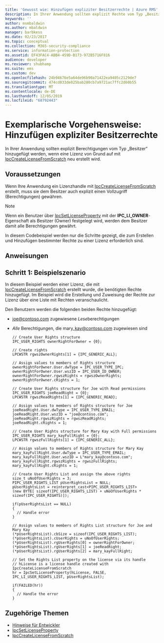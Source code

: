 ```yaml
---
title: 'Gewusst wie: Hinzufügen expliziter Besitzerrechte | Azure RMS'
description: In Ihrer Anwendung sollten explizit Rechte vom Typ „Besitzer“ hinzugefügt werden, wenn eine Lizenz von Grund auf neu erstellt wird.
keywords: ''
author: msmbaldwin
ms.author: mbaldwin
manager: barbkess
ms.date: 02/23/2017
ms.topic: conceptual
ms.collection: M365-security-compliance
ms.service: information-protection
ms.assetid: EF43FAC4-ABB4-459D-B173-972B5716F816
audience: developer
ms.reviewer: shubhamp
ms.suite: ems
ms.custom: dev
ms.openlocfilehash: 24b94676e5a64de96b90a71422ea9405c2129de7
ms.sourcegitcommit: 474cd033de025bab280cb7a9721ac7ffc2d60b55
ms.translationtype: MT
ms.contentlocale: de-DE
ms.lasthandoff: 12/05/2019
ms.locfileid: "68792443"
---
```

# <a name="how-to-add-explicit-owner-rights"></a>Exemplarische Vorgehensweise: Hinzufügen expliziter Besitzerrechte

In Ihrer Anwendung sollten explizit Berechtigungen vom Typ „Besitzer“ hinzugefügt werden, wenn eine Lizenz von Grund auf mit [IpcCreateLicenseFromScratch](https://msdn.microsoft.com/library/hh535256.aspx) neu erstellt wird.

## <a name="prerequisites"></a>Voraussetzungen

Wenn Ihre Anwendung ein Lizenzhandle mit [IpcCreateLicenseFromScratch](https://msdn.microsoft.com/library/hh535256.aspx) erstellt, muss sie dem Besitzer auch explizit einen Vollzugriff (Berechtigungen) gewähren.

> [!NOTE]
> Wenn ein Benutzer über [IpcSetLicenseProperty](https://msdn.microsoft.com/library/hh535271.aspx) mit der **IPC\_LI\_OWNER**-Eigenschaft als Besitzer (Owner) festgelegt wird, werden dem Besitzer damit alle Berechtigungen gewährt.

In diesem Codebeispiel werden nur die Schritte gezeigt, die zum Erstellen und Hinzufügen bestimmter Rechte zu einer Lizenz erforderlich sind.

## <a name="instructions"></a>Anweisungen
 
## <a name="step-1-example-scenario"></a>Schritt 1: Beispielszenario

In diesem Beispiel werden einer Lizenz, die mit [IpcCreateLicenseFromScratch](https://msdn.microsoft.com/library/hh535256.aspx) erstellt wurde, die benötigten Rechte hinzugefügt. Im Beispiel wird die Erstellung und Zuweisung der Rechte zur Lizenz über eine Liste mit Rechten veranschaulicht.

Den Benutzern werden die folgenden beiden Rechte hinzugefügt:

- joe@contoso.com zugewiesene *Lese*berechtigungen
- *Alle* Berechtigungen, die mary\_kay@contoso.com zugewiesen sind

      // Create User Rights structure
      IPC_USER_RIGHTS ownerRightForOwner = {0};

      // Create rights
      LPCWSTR rgwszOwnerRights[1] = {IPC_GENERIC_ALL};

      // Assign values to members of Rights structure
      ownerRightForOwner.User.dwType = IPC_USER_TYPE_IPC;
      ownerRightForOwner.User.wszID = IPC_USER_ID_OWNER;
      ownerRightForOwner.rgwszRights = rgwszOwnerRights;
      ownerRightForOwner.cRights = 1;

      // Create User Rights structure for Joe with Read permissions
      IPC_USER_RIGHTS joeReadRight = {0};
      LPCWSTR rgwszReadRights[1] = {IPC_GENERIC_READ};

      // Assign values to members of Rights structure for Joe
      joeReadRight.User.dwType = IPC_USER_TYPE_EMAIL;
      joeReadRight.User.wszID = "joe@contoso.com";
      joeReadRight.rgwszRights = rgwszReadRights;
      joeReadRight.cRights = 1;

      // Create User Rights structure for Mary Kay with Full permissions
      IPC_USER_RIGHTS mary_kayFullRight = {0};
      LPCWSTR rgwszFullRights[1] = {IPC_GENERIC_ALL};

      // Assign values to members of Rights structure for Mary Kay
      mary_kayFullRight.User.dwType = IPC_USER_TYPE_EMAIL;
      mary_kayFullRight.User.wszID = L"mary_kay@contoso.com";
      mary_kayFullRight.rgwszRights = rgwszFullRights;
      mary_kayFullRight.cRights = 1;

      // Create User Rights List and assign the above rights
      size_t uNoOfUserRights = 3;
      PIPC_USER_RIGHTS_LIST pUserRightsList = NULL;
      pUserRightsList = reinterpret_cast<PIPC_USER_RIGHTS_LIST>
      (new BYTE[ sizeof(IPC_USER_RIGHTS_LIST) + uNoOfUserRights * sizeof(IPC_USER_RIGHTS)]);

      if(pUserRightsList == NULL)
      {
        // Handle error
      }

      // Assign values to members of Rights List structure for Joe and Mary Kay
      (*pUserRightsList).cbSize = sizeof(IPC_USER_RIGHTS_LIST);
      (*pUserRightsList).cUserRights = uNoOfUserRights;
      (*pUserRightsList).rgUserRights[0] = ownerRightForOwner;
      (*pUserRightsList).rgUserRights[1] = joeReadRight;
      (*pUserRightsList).rgUserRights[2] = mary_kayFullRight;

      // Set the Rights List property on the license via its handle
      // hLicense is a license handle created with IpcCreateLicenseFromScratch
      hr = IpcSetLicenseProperty(hLicense, FALSE, IPC_LI_USER_RIGHTS_LIST, pUserRightsList);

      if(FAILED(hr))
      {
        // Handle the error
      }



## <a name="related-topics"></a>Zugehörige Themen

- [Hinweise für Entwickler](developer-notes.md)
- [IpcSetLicenseProperty](https://msdn.microsoft.com/library/hh535271.aspx)
- [IpcCreateLicenseFromScratch](https://msdn.microsoft.com/library/hh535256.aspx)
